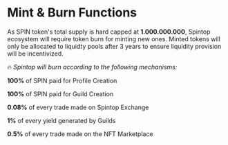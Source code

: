 # Mint & Burn Functions

As SPIN token's total supply is hard capped at **1.000.000.000**, Spintop ecosystem will require token burn for minting new ones. Minted tokens will only be allocated to liquidty pools after 3 years to ensure liquidity provision will be incentivized.

:fire: _Spintop will burn according to the following mechanisms:_

**100%** of SPIN paid for Profile Creation

**100%** of SPIN paid for Guild Creation&#x20;

**0.08%** of every trade made on Spintop Exchange

**1%** of every yield generated by Guilds

**0.5%** of every trade made on the NFT Marketplace

